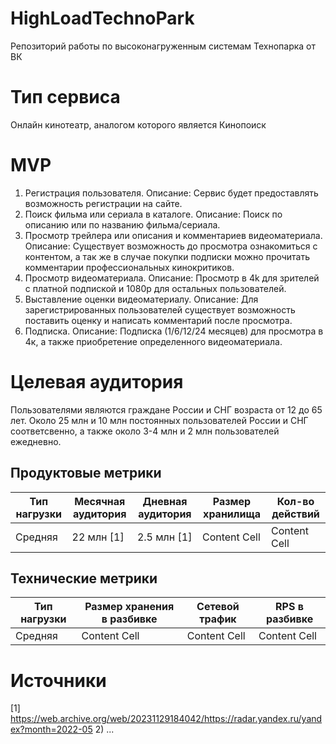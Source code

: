 # HighLoadTechnoPark
Репозиторий работы по высоконагруженным системам Технопарка от ВК

# Тип сервиса
Онлайн кинотеатр, аналогом которого является Кинопоиск 
# MVP
1) Регистрация пользователя.
Описание: Сервис будет предоставлять возможность регистрации на сайте.
2) Поиск фильма или сериала в каталоге.
Описание: Поиск по описанию или по названию фильма/сериала.
3) Просмотр трейлера или описания и комментариев видеоматериала.
Описание: Существует возможность до просмотра ознакомиться с контентом, а так же в случае покупки подписки можно прочитать комментарии профессиональных кинокритиков.
4) Просмотр видеоматериала.
Описание: Просмотр в 4k для зрителей с платной подпиской и 1080p для остальных пользователей.
5) Выставление оценки видеоматериалу.
Описание: Для зарегистрированных пользователей существует возможность поставить оценку и написать комментарий после просмотра.
6) Подписка.
Описание: Подписка (1/6/12/24 месяцев) для просмотра в 4к, а также приобретение определенного видеоматериала.
# Целевая аудитория
Пользователями являются граждане России и СНГ возраста от 12 до 65 лет. Около 25 млн и 10 млн постоянных пользователей России и СНГ соответсвенно, а также около 3-4 млн и 2 млн пользователей ежедневно.
## Продуктовые метрики
| Тип нагрузки | Месячная аудитория  | Дневная аудитория | Размер хранилища | Кол-во действий |
| ------------- | ------------- | ------------- | ------------- | ------------- | 
| Средняя | 22 млн [1] | 2.5 млн [1] | Content Cell  | Content Cell  |
## Технические метрики
| Тип нагрузки | Размер хранения в разбивке  | Сетевой трафик | RPS в разбивке |
| ------------- | ------------- | ------------- | ------------- |
| Средняя  | Content Cell  | Content Cell  | Content Cell  |
# Источники 
[1] https://web.archive.org/web/20231129184042/https://radar.yandex.ru/yandex?month=2022-05
2) ...
